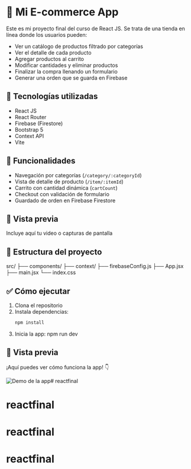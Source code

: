 # 🛒 Mi E-commerce App

Este es mi proyecto final del curso de React JS. Se trata de una tienda en línea donde los usuarios pueden:

- Ver un catálogo de productos filtrado por categorías
- Ver el detalle de cada producto
- Agregar productos al carrito
- Modificar cantidades y eliminar productos
- Finalizar la compra llenando un formulario
- Generar una orden que se guarda en Firebase

## 🚀 Tecnologías utilizadas

- React JS
- React Router
- Firebase (Firestore)
- Bootstrap 5
- Context API
- Vite

## 🔧 Funcionalidades

- Navegación por categorías (`/category/:categoryId`)
- Vista de detalle de producto (`/item/:itemId`)
- Carrito con cantidad dinámica (`cartCount`)
- Checkout con validación de formulario
- Guardado de orden en Firebase Firestore

## 📸 Vista previa

Incluye aquí tu video o capturas de pantalla

## 📂 Estructura del proyecto

src/
├── components/
├── context/
├── firebaseConfig.js
├── App.jsx
├── main.jsx
└── index.css


## ✅ Cómo ejecutar

1. Clona el repositorio
2. Instala dependencias:
   ```bash
   npm install
3. Inicia la app: npm run dev

## 📸 Vista previa

¡Aquí puedes ver cómo funciona la app! 👇

![Demo de la app](./src/assets/demo.gif.gif)# reactfinal
# reactfinal
# reactfinal
# reactfinal
